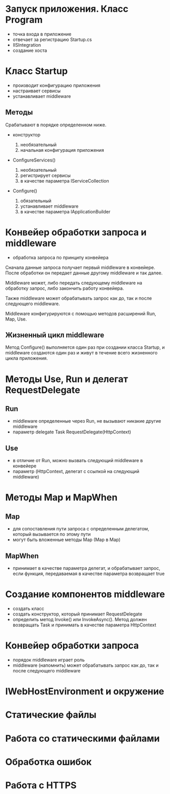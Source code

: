 # Запуск приложения. Класс Program

- точка входа в приложение
- отвечает за регистрацию Startup.cs
- IISIntegration
- создание хоста

# Класс Startup

- производит конфигурацию приложения
- настраивает сервисы
- устанавливает middleware

## Методы

Срабатывают в порядке определенном ниже.

- конструктор
    1) необязательный
    2) начальная конфигурация приложения

- ConfigureServices()
    1) необязательный
    2) регистрирует сервисы
    3) в качестве параметра IServiceCollection 

- Configure()
    1) обязательный
    2) устанавливает middleware
    3) в качестве параметра IApplicationBuilder

# Конвейер обработки запроса и middleware

- обработка запроса по принципу конвейера

Сначала данные запроса получает первый middleware в конвейере. После обработки он передает данные другому middleware и так далее.

Middleware может, либо передать следующему middleware на обработку запрос, либо закончить работу конвейера.

Также middleware может обрабатывать запрос как до, так и после следующего middleware.

Middleware конфигурируются с помощью методов расширений Run, Map, Use.

## Жизненный цикл middleware

Метод Configure() выполняется один раз при создании класса Startup, и middleware создаются один раз и живут в течение всего жизненного цикла приложения.

# Методы Use, Run и делегат RequestDelegate

## Run

- middleware определенные через Run, не вызывают никакие другие middleware
- параметр delegate Task RequestDelegate(HttpContext)

## Use

- в отличие от Run, можно вызвать следующий middleware в конвейере
- параметр (HttpContext, делегат с ссылкой на следующий middleware)

# Методы Map и MapWhen

## Map

- для сопоставления пути запроса с определенным делегатом, который вызывается по этому пути
- могут быть вложенные методы Map (Map в Map)

## MapWhen

- принимает в качестве параметра делегат, и обрабатывает запрос, если функция, передаваемая в качестве параметра возвращает true

# Создание компонентов middleware

- создать класс
- создать конструктор, который принимает RequestDelegate
- определить метод Invoke() или InvokeAsync(). Метод должен возвращать Task и принимать в качестве параметра HttpContext

# Конвейер обработки запроса

- порядок middleware играет роль
- middleware (напомнить) может обрабатывать запрос как до, так и после следующего middleware

# IWebHostEnvironment и окружение
# Статические файлы
# Работа со статическими файлами
# Обработка ошибок
# Работа с HTTPS
